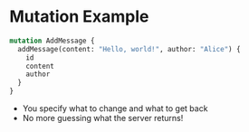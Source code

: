 # Mutation Example

```graphql
mutation AddMessage {
  addMessage(content: "Hello, world!", author: "Alice") {
    id
    content
    author
  }
}
```

- You specify what to change and what to get back
- No more guessing what the server returns! 